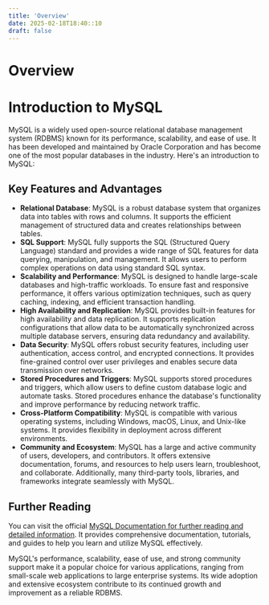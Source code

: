 ```yaml
---
title: 'Overview'
date: 2025-02-18T18:40::10
draft: false
---
```


# Overview

# Introduction to MySQL

MySQL is a widely used open-source relational database management system (RDBMS) known for its performance, scalability, and ease of use. It has been developed and maintained by Oracle Corporation and has become one of the most popular databases in the industry. Here's an introduction to MySQL:

## Key Features and Advantages

- **Relational Database**: MySQL is a robust database system that organizes data into tables with rows and columns. It supports the efficient management of structured data and creates relationships between tables.
- **SQL Support**: MySQL fully supports the SQL (Structured Query Language) standard and provides a wide range of SQL features for data querying, manipulation, and management. It allows users to perform complex operations on data using standard SQL syntax.
- **Scalability and Performance**: MySQL is designed to handle large-scale databases and high-traffic workloads. To ensure fast and responsive performance, it offers various optimization techniques, such as query caching, indexing, and efficient transaction handling.
- **High Availability and Replication**: MySQL provides built-in features for high availability and data replication. It supports replication configurations that allow data to be automatically synchronized across multiple database servers, ensuring data redundancy and availability.
- **Data Security**: MySQL offers robust security features, including user authentication, access control, and encrypted connections. It provides fine-grained control over user privileges and enables secure data transmission over networks.
- **Stored Procedures and Triggers**: MySQL supports stored procedures and triggers, which allow users to define custom database logic and automate tasks. Stored procedures enhance the database's functionality and improve performance by reducing network traffic.
- **Cross-Platform Compatibility**: MySQL is compatible with various operating systems, including Windows, macOS, Linux, and Unix-like systems. It provides flexibility in deployment across different environments.
- **Community and Ecosystem**: MySQL has a large and active community of users, developers, and contributors. It offers extensive documentation, forums, and resources to help users learn, troubleshoot, and collaborate. Additionally, many third-party tools, libraries, and frameworks integrate seamlessly with MySQL.

## Further Reading

You can visit the official [MySQL Documentation for further reading and detailed information](https://dev.mysql.com/doc/). It provides comprehensive documentation, tutorials, and guides to help you learn and utilize MySQL effectively.

MySQL's performance, scalability, ease of use, and strong community support make it a popular choice for various applications, ranging from small-scale web applications to large enterprise systems. Its wide adoption and extensive ecosystem contribute to its continued growth and improvement as a reliable RDBMS.
